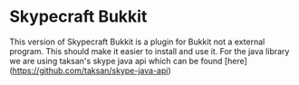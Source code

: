 Skypecraft Bukkit
========================
This version of Skypecraft Bukkit is a plugin for Bukkit not a external program. This should make it easier to install and use it.
For the java library we are using taksan's skype java api which can be found [here] (https://github.com/taksan/skype-java-api)